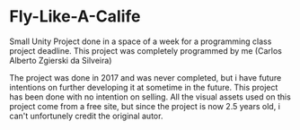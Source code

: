 # Fly-Like-A-Calife
Small Unity Project done in a space of a week for a programming class project deadline. This project was completely programmed by me (Carlos Alberto Zgierski da Silveira)

The project was done in 2017 and was never completed, but i have future intentions on further developing it at sometime in the future.
This project has been done with no intention on selling. All the visual assets used on this project come from a free site, but since the project is now 2.5 years old, i can't unfortunely credit the original autor.
